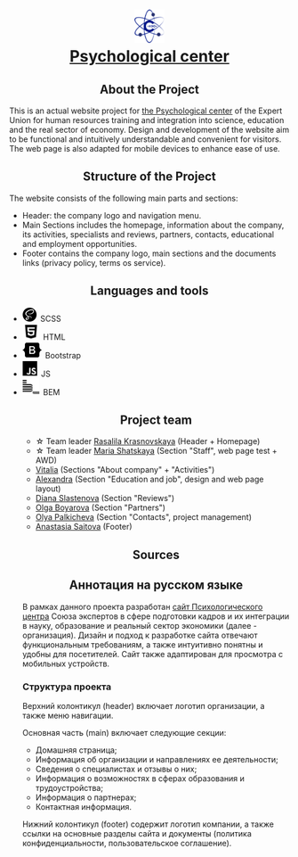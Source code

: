 <h1 align="center"><a href="https://www.psychology.unionsee.ru/"><img src="./assets/icons/banner.svg" alt="logo" height="60"/><br/>Psychological center</a></h1>
<h2 align="center">About the Project</h2>
<p>This is an actual website project for <a href="https://www.psychology.unionsee.ru/">the Psychological center</a> of the Expert Union for human resources training and integration into science, education and the real sector of economy. Design and development of the website aim to be functional and intuitively understandable and convenient for visitors. The web page is also adapted for mobile devices to enhance ease of use.</p>

<h2 align="center">Structure of the Project</h2>
<p>The website consists of the following main parts and sections:</p>
<ul> 
  <li>Header: the company logo and navigation menu.</li>
  <li>Main Sections includes the homepage, information about the company, its activities, specialists and reviews, partners, contacts, educational and employment opportunities. </li>
  <li>Footer сontains the company logo, main sections and the documents links (privacy policy, terms os service).</li>
</ul>
<h2 align="center">Languages and tools</h2>
<ul> 
  <li><img src="./assets/icons/readme_icons/sass.svg" alt="icon scss" height="25" />&ensp;SCSS</li>
  <li><img src="./assets/icons/readme_icons/html.svg" alt="icon html" height="30"/>&ensp;HTML</li>
  <li><img src="./assets/icons/readme_icons/bootstrap.svg" alt="icon html" height="30"/>&ensp;Bootstrap</li>
  <li><img src="./assets/icons/readme_icons/js.svg" alt="icon html" height="30"/>&ensp;JS</li>
  <li><img src="./assets/icons/readme_icons/bem.svg" alt="icon html" height="30"/>&ensp;BEM</li>

<h2 align="center">Project team</h2>
<ul> 
  <li>&#9734; Team leader <a href="https://github.com/Rasalila"> Rasalila Krasnovskaya</a> (Header + Homepage)</li>
  <li>&#9734; Team leader <a href="https://github.com/makfluffy575">Maria Shatskaya</a> (Section "Staff", web page test + AWD)</li>  
  <li><a href="https://github.com/Vitalia-art">Vitalia</a> (Sections "About company" + "Activities")</li>
  
  <li><a href="https://github.com/Alia-s-s">Alexandra</a> (Section "Education and job", design and web page layout)</li>
  <li><a href="https://github.com/DianaSlastenova">Diana Slastenova</a> (Section "Reviews")</li>
  <li><a href="https://github.com/boyarovaolga">Olga Boyarova</a> (Section "Partners")</li>
  <li><a href="https://github.com/gosalynmallard">Olya Palkicheva</a> (Section "Contacts", project management)</li>
  <li><a href="https://github.com/saitovaan35">Anastasia Saitova</a> (Footer)</li>
</ul>
<h2 align="center">Sources</h2>

<h2 align="center">Аннотация на русском языке</h2>
<p>В рамках данного проекта разработан <a href="https://www.psychology.unionsee.ru/">сайт Психологического центра</a> Союза экспертов в сфере подготовки кадров и их интеграции в науку, образование и реальный сектор экономики (далее - организация). Дизайн и подход к разработке сайта отвечают функциональным требованиям, а также интуитивно понятны и удобны для посетителей. Сайт также адаптирован для просмотра с мобильных устройств.</p>
<h3>Структура проекта</h3>
<p>Верхний колонтикул (header) включает логотип организации, а также меню навигации.</p>
<p>Основная часть (main) включает следующие секции:</p>
<ul> 
  <li>Домашняя страница;</li>
  <li>Информация об организации и направлениях ее деятельности;</li>
  <li>Сведения о специалистах и отзывы о них;</li>
  <li>Информация о возможностях в сферах образования и трудоустройства;</li>
  <li>Информация о партнерах;</li>
  <li>Контактная информация.</li>
</ul>
<p>Нижний колонтикул (footer) содержит логотип компании, а также ссылки на основные разделы сайта и документы (политика конфиденциальности, пользовательское соглашение).</p>
